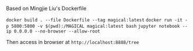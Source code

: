 Based on Mingjie Liu's Dockerfile

`` docker build . --file Dockerfile --tag magical:latest ``
``docker run -it -p 5800:5800 -v $(pwd):/MAGICAL magical:latest bash``
``jupyter notebook --ip 0.0.0.0 --no-browser --allow-root``

Then access in browser at `http://localhost:8888/tree`
